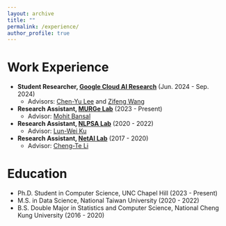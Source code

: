 ```yaml
---
layout: archive
title: ""
permalink: /experience/
author_profile: true
---
```


# Work Experience
* **Student Researcher, [Google Cloud AI Research](https://research.google/teams/cloud-ai/)** (Jun. 2024 - Sep. 2024)
    * Advisors: [Chen-Yu Lee](https://research.google/people/chen-yu-lee/) and [Zifeng Wang](https://research.google/people/zifeng-wang/)
* **Research Assistant, [MURGe Lab](https://murgelab.cs.unc.edu/)** (2023 - Present)
    * Advisor: [Mohit Bansal](https://www.cs.unc.edu/~mbansal/)
* **Research Assistant, [NLPSA Lab](https://academiasinicanlplab.github.io/)** (2020 - 2022)
    * Advisor: [Lun-Wei Ku](https://homepage.iis.sinica.edu.tw/pages/lwku/index_en.html)
* **Research Assistant, [NetAI Lab](https://sites.google.com/view/chengteli/)** (2017 - 2020)
    * Advisor: [Cheng-Te Li](https://sites.google.com/view/chengteli/)

# Education
* Ph.D. Student in Computer Science, UNC Chapel Hill (2023 - Present)
* M.S. in Data Science, National Taiwan University (2020 - 2022)
* B.S. Double Major in Statistics and Computer Science, National Cheng Kung University (2016 - 2020)
